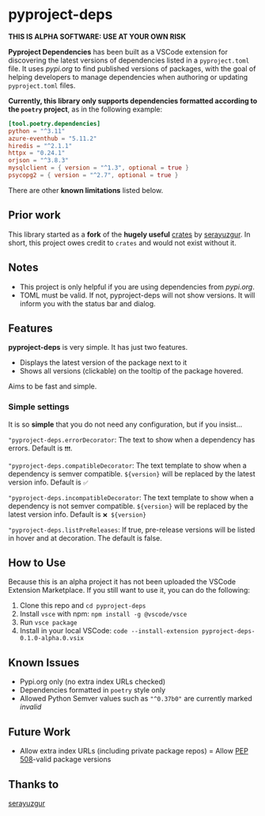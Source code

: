 # pyproject-deps

**THIS IS ALPHA SOFTWARE: USE AT YOUR OWN RISK**

**Pyproject Dependencies** has been built as a VSCode extension for discovering the latest versions of dependencies listed in a `pyproject.toml` file. It uses _pypi.org_ to find published versions of packages, with the goal of helping developers to manage dependencies when authoring or updating `pyproject.toml` files.

**Currently, this library only supports dependencies formatted according to the `poetry` project**, as in the following example:

```toml
[tool.poetry.dependencies]
python = "^3.11"
azure-eventhub = "5.11.2"
hiredis = "^2.1.1"
httpx = "0.24.1"
orjson = "^3.8.3"
mysqlclient = { version = "^1.3", optional = true }
psycopg2 = { version = "^2.7", optional = true }
```

There are other **known limitations** listed below.

## Prior work

This library started as a **fork** of the **hugely useful**
[crates](https://github.com/serayuzgur/crates) by [serayuzgur](https://github.com/serayuzgur). In short, this project owes credit to `crates` and would not exist without it.

## Notes

- This project is only helpful if you are using dependencies from _pypi.org_.
- TOML must be valid. If not, pyproject-deps will not show versions. It will inform you with the status bar and dialog.

## Features

**pyproject-deps** is very simple. It has just two features.

- Displays the latest version of the package next to it
- Shows all versions (clickable) on the tooltip of the package hovered.

Aims to be fast and simple.

### Simple settings

It is so **simple** that you do not need any configuration, but if you insist...

`"pyproject-deps.errorDecorator`: The text to show when a dependency has errors. Default is `❗️❗️❗`.

`"pyproject-deps.compatibleDecorator`: The text template to show when a dependency is semver compatible. `${version}` will be replaced by the latest version info. Default is `✅`

`"pyproject-deps.incompatibleDecorator`: The text template to show when a dependency is not semver compatible. `${version}` will be replaced by the latest version info. Default is `❌ ${version}`

`"pyproject-deps.listPreReleases`: If true, pre-release versions will be listed in hover and at decoration. The default is false.

## How to Use

Because this is an alpha project it has not been uploaded the VSCode Extension Marketplace. If you still want to use it, you can do the following:

1. Clone this repo and `cd pyproject-deps`
2. Install `vsce` with npm: `npm install -g @vscode/vsce`
3. Run `vsce package`
4. Install in your local VSCode: `code --install-extension pyproject-deps-0.1.0-alpha.0.vsix`

## Known Issues

- Pypi.org only (no extra index URLs checked)
- Dependencies formatted in `poetry` style only
- Allowed Python Semver values such as `"^0.37b0"` are currently marked _invalid_

## Future Work

- Allow extra index URLs (including private package repos)
= Allow [PEP 508](https://packaging.python.org/en/latest/specifications/declaring-project-metadata/#declaring-project-metadata)-valid package versions

## Thanks to

[serayuzgur](https://github.com/serayuzgur)
